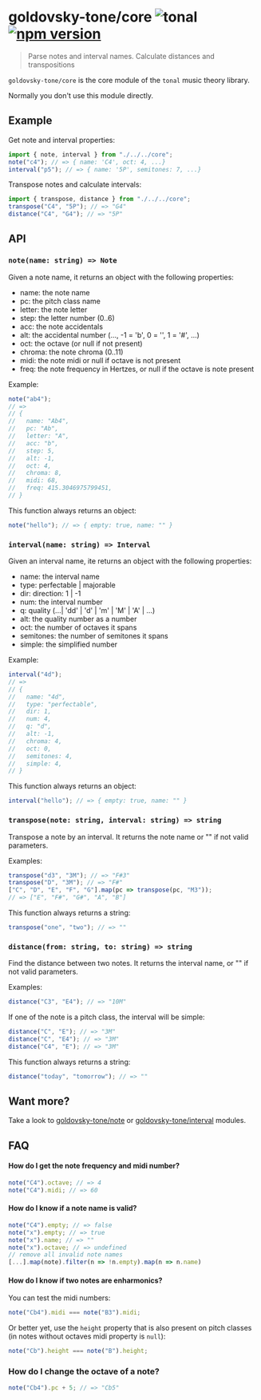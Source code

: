 # goldovsky-tone/core ![tonal](https://img.shields.io/badge/@tonaljs-tonal-yellow.svg?style=flat-square) [![npm version](https://img.shields.io/npm/v/goldovsky-tone/core.svg?style=flat-square)](https://www.npmjs.com/package/goldovsky-tone/core)

> Parse notes and interval names. Calculate distances and transpositions

`goldovsky-tone/core` is the core module of the `tonal` music theory library.

Normally you don't use this module directly.

## Example

Get note and interval properties:

```js
import { note, interval } from "./../../core";
note("c4"); // => { name: 'C4', oct: 4, ...}
interval("p5"); // => { name: '5P', semitones: 7, ...}
```

Transpose notes and calculate intervals:

```js
import { transpose, distance } from "./../../core";
transpose("C4", "5P"); // => "G4"
distance("C4", "G4"); // => "5P"
```

## API

### `note(name: string) => Note`

Given a note name, it returns an object with the following properties:

- name: the note name
- pc: the pitch class name
- letter: the note letter
- step: the letter number (0..6)
- acc: the note accidentals
- alt: the accidental number (..., -1 = 'b', 0 = '', 1 = '#', ...)
- oct: the octave (or null if not present)
- chroma: the note chroma (0..11)
- midi: the note midi or null if octave is not present
- freq: the note frequency in Hertzes, or null if the octave is note present

Example:

```js
note("ab4");
// =>
// {
//   name: "Ab4",
//   pc: "Ab",
//   letter: "A",
//   acc: "b",
//   step: 5,
//   alt: -1,
//   oct: 4,
//   chroma: 8,
//   midi: 68,
//   freq: 415.3046975799451,
// }
```

This function always returns an object:

```js
note("hello"); // => { empty: true, name: "" }
```

### `interval(name: string) => Interval`

Given an interval name, ite returns an object with the following properties:

- name: the interval name
- type: perfectable | majorable
- dir: direction: 1 | -1
- num: the interval number
- q: quality (...| 'dd' | 'd' | 'm' | 'M' | 'A' | ...)
- alt: the quality number as a number
- oct: the number of octaves it spans
- semitones: the number of semitones it spans
- simple: the simplified number

Example:

```js
interval("4d");
// =>
// {
//   name: "4d",
//   type: "perfectable",
//   dir: 1,
//   num: 4,
//   q: "d",
//   alt: -1,
//   chroma: 4,
//   oct: 0,
//   semitones: 4,
//   simple: 4,
// }
```

This function always returns an object:

```js
interval("hello"); // => { empty: true, name: "" }
```

### `transpose(note: string, interval: string) => string`

Transpose a note by an interval. It returns the note name or "" if not valid parameters.

Examples:

```js
transpose("d3", "3M"); // => "F#3"
transpose("D", "3M"); // => "F#"
["C", "D", "E", "F", "G"].map(pc => transpose(pc, "M3"));
// => ["E", "F#", "G#", "A", "B"]
```

This function always returns a string:

```js
transpose("one", "two"); // => ""
```

### `distance(from: string, to: string) => string`

Find the distance between two notes. It returns the interval name, or "" if not valid parameters.

Examples:

```js
distance("C3", "E4"); // => "10M"
```

If one of the note is a pitch class, the interval will be simple:

```js
distance("C", "E"); // => "3M"
distance("C", "E4"); // => "3M"
distance("C4", "E"); // => "3M"
```

This function always returns a string:

```js
distance("today", "tomorrow"); // => ""
```

## Want more?

Take a look to [goldovsky-tone/note](/packages/note) or [goldovsky-tone/interval](/packages/interval) modules.

## FAQ

#### How do I get the note frequency and midi number?

```js
note("C4").octave; // => 4
note("C4").midi; // => 60
```

#### How do I know if a note name is valid?

```js
note("C4").empty; // => false
note("x").empty; // => true
note("x").name; // => ""
note("x").octave; // => undefined
// remove all invalid note names
[...].map(note).filter(n => !n.empty).map(n => n.name)
```

#### How do I know if two notes are enharmonics?

You can test the midi numbers:

```js
note("Cb4").midi === note("B3").midi;
```

Or better yet, use the `height` property that is also present on pitch classes (in notes without octaves midi property is `null`):

```js
note("Cb").height === note("B").height;
```

### How do I change the octave of a note?

```js
note("Cb4").pc + 5; // => "Cb5"
```
